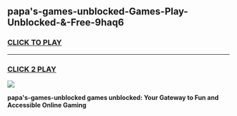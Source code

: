 
## papa's-games-unblocked-Games-Play-Unblocked-&-Free-9haq6
<h3>
<a href="https://premium76.site?title=papa's-games-unblocked&ref=24A">CLICK TO PLAY</a></h3>
<hr>

<h3>
<a href="https://premium76.site?title=papa's-games-unblocked&ref=24A">CLICK 2 PLAY</a>
  
</h3>

<a href="https://premium76.site?title=papa's-games-unblocked&ref=24A"><img src="https://clearcache.store/games.png"></a>


**papa's-games-unblocked games unblocked: Your Gateway to Fun and Accessible Online Gaming**
